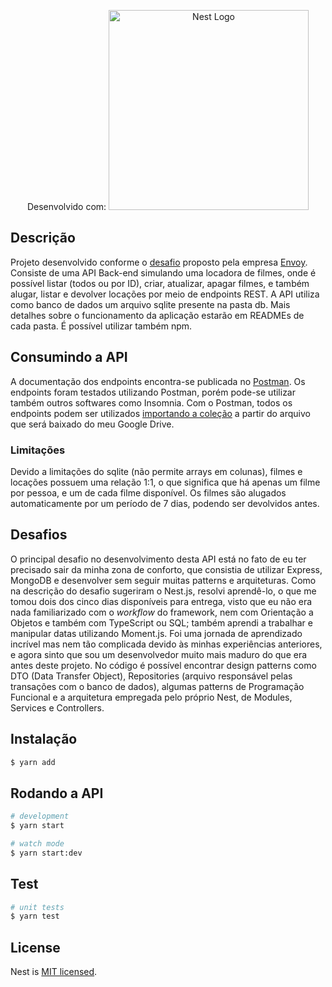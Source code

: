 <p align="center"> Desenvolvido com:
  <a href="http://nestjs.com/" target="blank"><img src="https://nestjs.com/img/logo_text.svg" width="320" alt="Nest Logo" /></a>
</p>


## Descrição

Projeto desenvolvido conforme o [desafio](https://gist.github.com/lBrunol/5f2870294d3d5f24cfcb8cdb88d51504) proposto pela empresa [Envoy](https://envoy.tec.br/). Consiste de uma API Back-end simulando uma locadora de filmes, onde é possível listar (todos ou por ID), criar, atualizar, apagar filmes, e também alugar, listar e devolver locações por meio de endpoints REST. A API utiliza como banco de dados um arquivo sqlite presente na pasta db. Mais detalhes sobre o funcionamento da aplicação estarão em READMEs de cada pasta. É possível utilizar também npm.

## Consumindo a API
A documentação dos endpoints encontra-se publicada no [Postman](https://documenter.getpostman.com/view/8426603/TVRrWQsA). Os endpoints foram testados utilizando Postman, porém pode-se utilizar também outros softwares como Insomnia. Com o Postman, todos os endpoints podem ser utilizados [importando a coleção](https://drive.google.com/file/d/1pF2Y6GGhoO8lg9Xl1gRQLoOS38DgywNk/view?usp=sharing) a partir do arquivo que será baixado do meu Google Drive.

### Limitações
Devido a limitações do sqlite (não permite arrays em colunas), filmes e locações possuem uma relação 1:1, o que significa que há apenas um filme por pessoa, e um de cada filme disponível. Os filmes são alugados automaticamente por um período de 7 dias, podendo ser devolvidos antes.

## Desafios
O principal desafio no desenvolvimento desta API está no fato de eu ter precisado sair da minha zona de conforto, que consistia de utilizar Express, MongoDB e desenvolver sem seguir muitas patterns e arquiteturas. Como na descrição do desafio sugeriram o Nest.js, resolvi aprendê-lo, o que me tomou dois dos cinco dias disponíveis para entrega, visto que eu não era nada familiarizado com o *workflow* do framework, nem com Orientação a Objetos e também com TypeScript ou SQL; também aprendi a trabalhar e manipular datas utilizando Moment.js. Foi uma jornada de aprendizado incrível mas nem tão complicada devido às minhas experiências anteriores, e agora sinto que sou um desenvolvedor muito mais maduro do que era antes deste projeto. No código é possível encontrar design patterns como DTO (Data Transfer Object), Repositories (arquivo responsável pelas transações com o banco de dados), algumas patterns de Programação Funcional e a arquitetura empregada pelo próprio Nest, de Modules, Services e Controllers. 

## Instalação

```bash
$ yarn add
```

## Rodando a API

```bash
# development
$ yarn start

# watch mode
$ yarn start:dev
```

## Test

```bash
# unit tests
$ yarn test

```

## License

  Nest is [MIT licensed](LICENSE).
